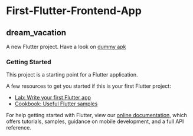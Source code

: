 # First-Flutter-Frontend-App
## dream_vacation

A new Flutter project.
Have a look on [dummy apk](https://github.com/M-Usman-Tahir/First-Flutter-Frontend-App/tree/main/output)
### Getting Started

This project is a starting point for a Flutter application.

A few resources to get you started if this is your first Flutter project:

- [Lab: Write your first Flutter app](https://flutter.dev/docs/get-started/codelab)
- [Cookbook: Useful Flutter samples](https://flutter.dev/docs/cookbook)

For help getting started with Flutter, view our
[online documentation](https://flutter.dev/docs), which offers tutorials,
samples, guidance on mobile development, and a full API reference.
